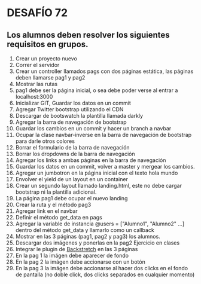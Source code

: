 # DESAFÍO 72

## Los alumnos deben resolver los siguientes requisitos en grupos.
1. Crear un proyecto nuevo
2. Correr el servidor
3. Crear un controller llamados pags con dos páginas estática, las páginas deben llamarse pag1 y pag2
4. Mostrar las rutas
5. pag1 debe ser la página inicial, o sea debe poder verse al entrar a localhost:3000
6. Inicializar GIT, Guardar los datos en un commit
7. Agregar Twitter bootstrap utilizando el CDN
8. Descargar de bootswatch la plantilla llamada darkly
9. Agregar la barra de navegación de bootstrap
10. Guardar los cambios en un commit y hacer un branch a navbar
11. Ocupar la clase navbar-inverse en la barra de navegación de bootstrap para darle otros colores
12. Borrar el formulario de la barra de navegación
13. Borrar los dropdowns de la barra de navegación
14. Agregar los links a ambas páginas en la barra de navegación
15. Guardar los datos en un commit, volver a master y mergear los cambios.
16. Agregar un jumbotron en la página inicial con el texto hola mundo
17. Envolver el yield de un layout en un container
18. Crear un segundo layout llamado landing.html, este no debe cargar bootstrap ni la plantilla adicional.
19. La página pag1 debe ocupar el nuevo landing
20. Crear la ruta y el método pag3
21. Agregar link en el navbar
22. Definir el método get_data en pags
23. Agregar la variable de instancia @users = ["Alumno1", "Alumno2" …] dentro del método get_data y
llamarlo como un callback
24. Mostrar en las 3 páginas (pag1, pag2 y pag3) los alumnos.
25. Descargar dos imágenes y ponerlas en la pag2
Ejercicio en clases
26. Integrar le plugin de [Backstretch](http://srobbin.com/jquery-plugins/backstretch/) en las 3 páginas
27. En la pag 1 la imágen debe aparecer de fondo
28. En la pag 2 la imágen debe accionarse con un botón
29. En la pag 3 la imágen debe accionarse al hacer dos clicks en el fondo de pantalla (no doble click, dos clicks
separados en cualquier momento)
